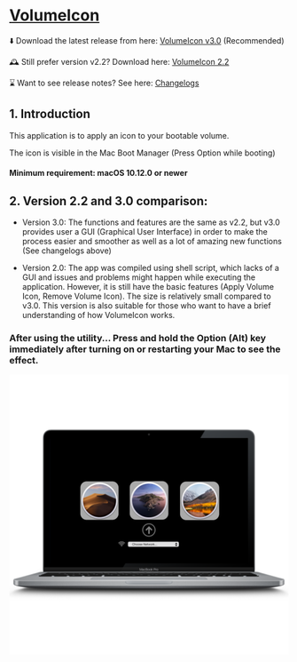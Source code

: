 # [VolumeIcon](https://github.com/Minh-Ton/VolumeIcon)

⬇️ Download the latest release from here: [VolumeIcon v3.0](https://github.com/Minh-Ton/VolumeIcon/releases/download/v3.0.0/VolumeIcon3.0.dmg) (Recommended)

🕰 Still prefer version v2.2? Download here: [VolumeIcon 2.2](https://github.com/Minh-Ton/VolumeIcon/releases/download/v2.2.0/VolumeIcon.zip)

⌛️ Want to see release notes? See here: [Changelogs](https://github.com/Minh-Ton/VolumeIcon/releases/latest)

## 1. Introduction

This application is to apply an icon to your bootable volume.

The icon is visible in the Mac Boot Manager (Press Option while booting)

#### Minimum requirement: macOS 10.12.0 or newer

## 2. Version 2.2 and 3.0 comparison:

- Version 3.0: The functions and features are the same as v2.2, but v3.0 provides user a GUI (Graphical User Interface) in order to make the process easier and smoother as well as a lot of amazing new functions (See changelogs above)

- Version 2.0: The app was compiled using shell script, which lacks of a GUI and issues and problems might happen while executing the application. However, it is still have the basic features (Apply Volume Icon, Remove Volume Icon). The size is relatively small compared to v3.0. This version is also suitable for those who want to have a brief understanding of how VolumeIcon works.


### After using the utility... Press and hold the Option (Alt) key immediately after turning on or restarting your Mac to see the effect.
![Optional Text](https://github.com/Minh-Ton/VolumeIcon/raw/resources/Icons_Images/1.png)
